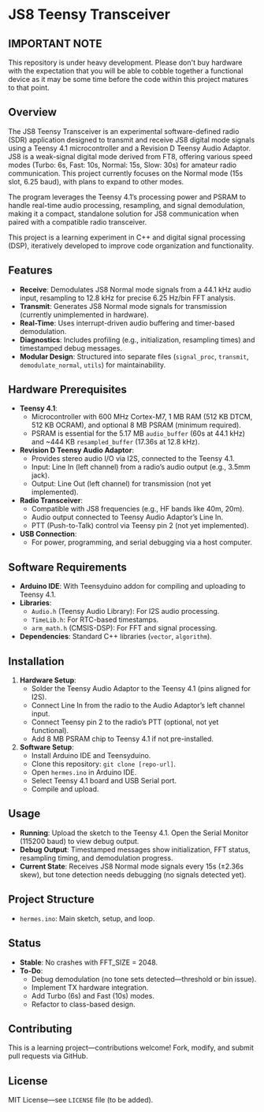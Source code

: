 # JS8 Teensy Transceiver

## IMPORTANT NOTE
This repository is under heavy development.  Please don't buy hardware with the expectation that you will be able to cobble together a functional device as it may be some time before the code within this project matures to that point.

## Overview
The JS8 Teensy Transceiver is an experimental software-defined radio (SDR) application designed to transmit and receive JS8 digital mode signals using a Teensy 4.1 microcontroller and a Revision D Teensy Audio Adaptor. JS8 is a weak-signal digital mode derived from FT8, offering various speed modes (Turbo: 6s, Fast: 10s, Normal: 15s, Slow: 30s) for amateur radio communication. This project currently focuses on the Normal mode (15s slot, 6.25 baud), with plans to expand to other modes.

The program leverages the Teensy 4.1’s processing power and PSRAM to handle real-time audio processing, resampling, and signal demodulation, making it a compact, standalone solution for JS8 communication when paired with a compatible radio transceiver.

This project is a learning experiment in C++ and digital signal processing (DSP), iteratively developed to improve code organization and functionality.

## Features
- **Receive**: Demodulates JS8 Normal mode signals from a 44.1 kHz audio input, resampling to 12.8 kHz for precise 6.25 Hz/bin FFT analysis.
- **Transmit**: Generates JS8 Normal mode signals for transmission (currently unimplemented in hardware).
- **Real-Time**: Uses interrupt-driven audio buffering and timer-based demodulation.
- **Diagnostics**: Includes profiling (e.g., initialization, resampling times) and timestamped debug messages.
- **Modular Design**: Structured into separate files (`signal_proc`, `transmit`, `demodulate_normal`, `utils`) for maintainability.

## Hardware Prerequisites
- **Teensy 4.1**: 
  - Microcontroller with 600 MHz Cortex-M7, 1 MB RAM (512 KB DTCM, 512 KB OCRAM), and optional 8 MB PSRAM (minimum required).
  - PSRAM is essential for the 5.17 MB `audio_buffer` (60s at 44.1 kHz) and ~444 KB `resampled_buffer` (17.36s at 12.8 kHz).
- **Revision D Teensy Audio Adaptor**:
  - Provides stereo audio I/O via I2S, connected to the Teensy 4.1.
  - Input: Line In (left channel) from a radio’s audio output (e.g., 3.5mm jack).
  - Output: Line Out (left channel) for transmission (not yet implemented).
- **Radio Transceiver**:
  - Compatible with JS8 frequencies (e.g., HF bands like 40m, 20m).
  - Audio output connected to Teensy Audio Adaptor’s Line In.
  - PTT (Push-to-Talk) control via Teensy pin 2 (not yet implemented).
- **USB Connection**:
  - For power, programming, and serial debugging via a host computer.

## Software Requirements
- **Arduino IDE**: With Teensyduino addon for compiling and uploading to Teensy 4.1.
- **Libraries**:
  - `Audio.h` (Teensy Audio Library): For I2S audio processing.
  - `TimeLib.h`: For RTC-based timestamps.
  - `arm_math.h` (CMSIS-DSP): For FFT and signal processing.
- **Dependencies**: Standard C++ libraries (`vector`, `algorithm`).

## Installation
1. **Hardware Setup**:
   - Solder the Teensy Audio Adaptor to the Teensy 4.1 (pins aligned for I2S).
   - Connect Line In from the radio to the Audio Adaptor’s left channel input.
   - Connect Teensy pin 2 to the radio’s PTT (optional, not yet functional).
   - Add 8 MB PSRAM chip to Teensy 4.1 if not pre-installed.
2. **Software Setup**:
   - Install Arduino IDE and Teensyduino.
   - Clone this repository: `git clone [repo-url]`.
   - Open `hermes.ino` in Arduino IDE.
   - Select Teensy 4.1 board and USB Serial port.
   - Compile and upload.

## Usage
- **Running**: Upload the sketch to the Teensy 4.1. Open the Serial Monitor (115200 baud) to view debug output.
- **Debug Output**: Timestamped messages show initialization, FFT status, resampling timing, and demodulation progress.
- **Current State**: Receives JS8 Normal mode signals every 15s (±2.36s skew), but tone detection needs debugging (no signals detected yet).

## Project Structure
- `hermes.ino`: Main sketch, setup, and loop.

## Status
- **Stable**: No crashes with FFT_SIZE = 2048.
- **To-Do**:
  - Debug demodulation (no tone sets detected—threshold or bin issue).
  - Implement TX hardware integration.
  - Add Turbo (6s) and Fast (10s) modes.
  - Refactor to class-based design.

## Contributing
This is a learning project—contributions welcome! Fork, modify, and submit pull requests via GitHub.

## License
MIT License—see `LICENSE` file (to be added).

